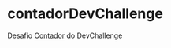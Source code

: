 # contadorDevChallenge

Desafio <a href='https://devchallenge.com.br/challenges/600db407390f5a00213daf8f/details'>Contador</a> do DevChallenge
